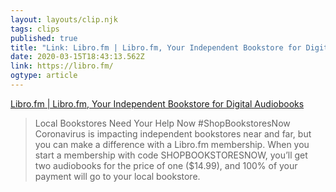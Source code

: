 ```yaml
---
layout: layouts/clip.njk 
tags: clips 
published: true 
title: "Link: Libro.fm | Libro.fm, Your Independent Bookstore for Digital Audiobooks" 
date: 2020-03-15T18:43:13.562Z 
link: https://libro.fm/ 
ogtype: article 
---
```

[Libro.fm | Libro.fm, Your Independent Bookstore for Digital Audiobooks](https://libro.fm/) 
> Local Bookstores Need Your Help Now #ShopBookstoresNow
> Coronavirus is impacting independent bookstores near and far, but you can make a difference with a Libro.fm membership. When you start a membership with code SHOPBOOKSTORESNOW, you’ll get two audiobooks for the price of one ($14.99), and 100% of your payment will go to your local bookstore.